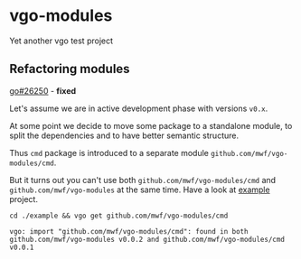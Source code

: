 # vgo-modules
Yet another vgo test project

## Refactoring modules

[go#26250](https://github.com/golang/go/issues/26250) - **fixed**

Let's assume we are in active development phase with versions `v0.x`.

At some point we decide to move some package to a standalone module, to split the dependencies and to have better semantic structure.

Thus `cmd` package is introduced to a separate module `github.com/mwf/vgo-modules/cmd`.

But it turns out you can't use both `github.com/mwf/vgo-modules/cmd` and `github.com/mwf/vgo-modules` at the same time.
Have a look at [example](./example) project.

```
cd ./example && vgo get github.com/mwf/vgo-modules/cmd

vgo: import "github.com/mwf/vgo-modules/cmd": found in both github.com/mwf/vgo-modules v0.0.2 and github.com/mwf/vgo-modules/cmd v0.0.1
```

